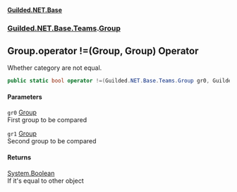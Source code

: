 
#### [Guilded.NET.Base](index 'index')
### [Guilded.NET.Base.Teams](index#Guilded_NET_Base_Teams 'Guilded.NET.Base.Teams').[Group](Group 'Guilded.NET.Base.Teams.Group')
## Group.operator !=(Group, Group) Operator
Whether category are not equal.  
```csharp
public static bool operator !=(Guilded.NET.Base.Teams.Group gr0, Guilded.NET.Base.Teams.Group gr1);
```

#### Parameters
<a name='Guilded_NET_Base_Teams_Group_op_Inequality(Guilded_NET_Base_Teams_Group_Guilded_NET_Base_Teams_Group)_gr0'></a>
`gr0` [Group](Group 'Guilded.NET.Base.Teams.Group')  
First group to be compared
  
<a name='Guilded_NET_Base_Teams_Group_op_Inequality(Guilded_NET_Base_Teams_Group_Guilded_NET_Base_Teams_Group)_gr1'></a>
`gr1` [Group](Group 'Guilded.NET.Base.Teams.Group')  
Second group to be compared
  

#### Returns
[System.Boolean](https://docs.microsoft.com/en-us/dotnet/api/System.Boolean 'System.Boolean')  
If it's equal to other object
